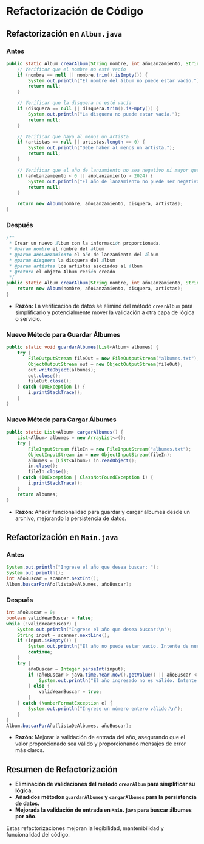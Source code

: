 
# Refactorización de Código

## Refactorización en `Album.java`

### Antes
```java
public static Album crearAlbum(String nombre, int añoLanzamiento, String disquera, String[] artistas) {
    // Verificar que el nombre no esté vacío
    if (nombre == null || nombre.trim().isEmpty()) {
        System.out.println("El nombre del álbum no puede estar vacío.");
        return null;
    }

    // Verificar que la disquera no esté vacía
    if (disquera == null || disquera.trim().isEmpty()) {
        System.out.println("La disquera no puede estar vacía.");
        return null;
    }

    // Verificar que haya al menos un artista
    if (artistas == null || artistas.length == 0) {
        System.out.println("Debe haber al menos un artista.");
        return null;
    }

    // Verificar que el año de lanzamiento no sea negativo ni mayor que 2024
    if (añoLanzamiento < 0 || añoLanzamiento > 2024) {
        System.out.println("El año de lanzamiento no puede ser negativo ni mayor que 2024.");
        return null;
    }

    return new Album(nombre, añoLanzamiento, disquera, artistas);
}
```

### Después
```java
/**
 * Crear un nuevo álbum con la información proporcionada.
 * @param nombre el nombre del álbum
 * @param añoLanzamiento el año de lanzamiento del álbum
 * @param disquera la disquera del álbum
 * @param artistas los artistas asociados al álbum
 * @return el objeto Album recién creado
 */
public static Album crearAlbum(String nombre, int añoLanzamiento, String disquera, String[] artistas) {
    return new Album(nombre, añoLanzamiento, disquera, artistas);
}
```
- **Razón:** La verificación de datos se eliminó del método `crearAlbum` para simplificarlo y potencialmente mover la validación a otra capa de lógica o servicio.

### Nuevo Método para Guardar Álbumes
```java
public static void guardarAlbumes(List<Album> albumes) {
    try {
        FileOutputStream fileOut = new FileOutputStream("albumes.txt");
        ObjectOutputStream out = new ObjectOutputStream(fileOut);
        out.writeObject(albumes);
        out.close();
        fileOut.close();
    } catch (IOException i) {
        i.printStackTrace();
    }
}
```

### Nuevo Método para Cargar Álbumes
```java
public static List<Album> cargarAlbumes() {
    List<Album> albumes = new ArrayList<>();
    try {
        FileInputStream fileIn = new FileInputStream("albumes.txt");
        ObjectInputStream in = new ObjectInputStream(fileIn);
        albumes = (List<Album>) in.readObject();
        in.close();
        fileIn.close();
    } catch (IOException | ClassNotFoundException i) {
        i.printStackTrace();
    }
    return albumes;
}
```
- **Razón:** Añadir funcionalidad para guardar y cargar álbumes desde un archivo, mejorando la persistencia de datos.

## Refactorización en `Main.java`

### Antes
```java
System.out.println("Ingrese el año que desea buscar: ");
System.out.println();
int añoBuscar = scanner.nextInt();
Album.buscarPorAño(listaDeAlbumes, añoBuscar);
```

### Después
```java
int añoBuscar = 0;
boolean validYearBuscar = false;
while (!validYearBuscar) {
    System.out.println("Ingrese el año que desea buscar:\n");
    String input = scanner.nextLine();
    if (input.isEmpty()) {
        System.out.println("El año no puede estar vacío. Intente de nuevo.\n");
        continue;
    }
    try {
        añoBuscar = Integer.parseInt(input);
        if (añoBuscar > java.time.Year.now().getValue() || añoBuscar < 1960) {
            System.out.println("El año ingresado no es válido. Intente de nuevo.\n");
        } else {
            validYearBuscar = true;
        }
    } catch (NumberFormatException e) {
        System.out.println("Ingrese un número entero válido.\n");
    }
}
Album.buscarPorAño(listaDeAlbumes, añoBuscar);
```
- **Razón:** Mejorar la validación de entrada del año, asegurando que el valor proporcionado sea válido y proporcionando mensajes de error más claros.

## Resumen de Refactorización

- **Eliminación de validaciones del método `crearAlbum` para simplificar su lógica.**
- **Añadidos métodos `guardarAlbumes` y `cargarAlbumes` para la persistencia de datos.**
- **Mejorada la validación de entrada en `Main.java` para buscar álbumes por año.**

Estas refactorizaciones mejoran la legibilidad, mantenibilidad y funcionalidad del código.
